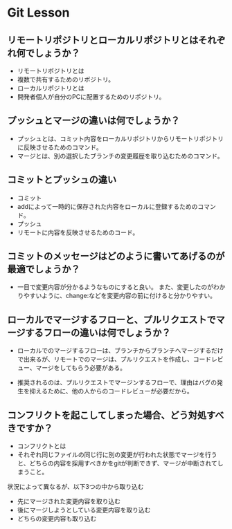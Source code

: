 # Git Lesson

## リモートリポジトリとローカルリポジトリとはそれぞれ何でしょうか？

- リモートリポジトリとは
 - 複数で共有するためのリポジトリ。
- ローカルリポジトリとは
 - 開発者個人が自分のPCに配置するためのリポジトリ。

## プッシュとマージの違いは何でしょうか？

- プッシュとは、コミット内容をローカルリポジトリからリモートリポジトリに反映させるためのコマンド。
- マージとは、別の選択したブランチの変更履歴を取り込むためのコマンド。

## コミットとプッシュの違い

- コミット
 - addによって一時的に保存された内容をローカルに登録するためのコマンド。
- プッシュ
 - リモートに内容を反映させるためのコード。

## コミットのメッセージはどのように書いてあげるのが最適でしょうか？

 - 一目で変更内容が分かるようなものにすると良い。
また、変更したのがわかりやすいように、change:などを変更内容の前に付けると分かりやすい。

## ローカルでマージするフローと、プルリクエストでマージするフローの違いは何でしょうか？

- ローカルでのマージするフローは、ブランチからブランチへマージするだけで出来るが、リモートでのマージは、プルリクエストを作成し、コードレビュー、マージをしてもらう必要がある。

- 推奨されるのは、プルリクエストでマージンするフローで、理由はバグの発生を抑えるために、他の人からのコードレビューが必要だから。

## コンフリクトを起こしてしまった場合、どう対処すべきですか？

- コンフリクトとは
 - それぞれ同じファイルの同じ行に別の変更が行われた状態でマージを行うと、どちらの内容を採用すべきかをgitが判断できず、マージが中断されてしまうこと。

状況によって異なるが、以下3つの中から取り込む
 - 先にマージされた変更内容を取り込む
 - 後にマージしようとしている変更内容を取り込む
 - どちらの変更内容も取り込む


